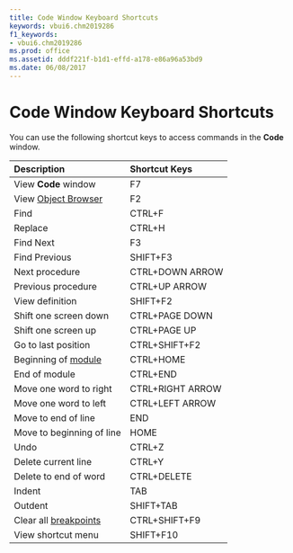 ```yaml
---
title: Code Window Keyboard Shortcuts
keywords: vbui6.chm2019286
f1_keywords:
- vbui6.chm2019286
ms.prod: office
ms.assetid: dddf221f-b1d1-effd-a178-e86a96a53bd9
ms.date: 06/08/2017
---
```



# Code Window Keyboard Shortcuts

You can use the following shortcut keys to access commands in the **Code** window.



|**Description**|**Shortcut Keys**|
|:-----|:-----|
|View **Code** window|F7|
|View [Object Browser](vbe-glossary.md)|F2|
|Find|CTRL+F|
|Replace|CTRL+H|
|Find Next|F3|
|Find Previous|SHIFT+F3|
|Next procedure|CTRL+DOWN ARROW|
|Previous procedure|CTRL+UP ARROW|
|View definition|SHIFT+F2|
|Shift one screen down|CTRL+PAGE DOWN|
|Shift one screen up|CTRL+PAGE UP|
|Go to last position|CTRL+SHIFT+F2|
|Beginning of [module](vbe-glossary.md)|CTRL+HOME|
|End of module|CTRL+END|
|Move one word to right|CTRL+RIGHT ARROW|
|Move one word to left|CTRL+LEFT ARROW|
|Move to end of line|END|
|Move to beginning of line|HOME|
|Undo|CTRL+Z|
|Delete current line|CTRL+Y|
|Delete to end of word|CTRL+DELETE|
|Indent|TAB|
|Outdent|SHIFT+TAB|
|Clear all [breakpoints](vbe-glossary.md)|CTRL+SHIFT+F9|
|View shortcut menu|SHIFT+F10|

